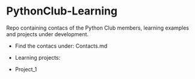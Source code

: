 
# PythonClub-Learning

Repo containing contacs of the Python Club members, learning examples and projects under development.

* Find the contacs under: Contacts.md

* Learning projects:
 * Project_1
